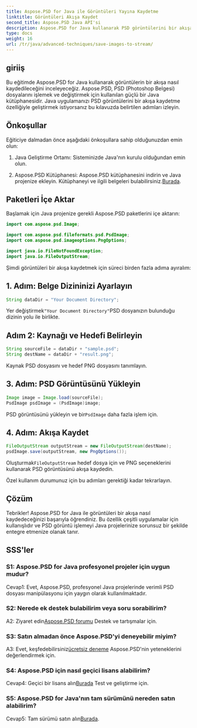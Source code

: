 ```yaml
---
title: Aspose.PSD for Java ile Görüntüleri Yayına Kaydetme
linktitle: Görüntüleri Akışa Kaydet
second_title: Aspose.PSD Java API'si
description: Aspose.PSD for Java kullanarak PSD görüntülerini bir akışa nasıl kaydedeceğinizi keşfedin. Verimli görüntü işleme için adım adım kılavuzumuzu izleyin.
type: docs
weight: 16
url: /tr/java/advanced-techniques/save-images-to-stream/
---
```

## giriiş

Bu eğitimde Aspose.PSD for Java kullanarak görüntülerin bir akışa nasıl kaydedileceğini inceleyeceğiz. Aspose.PSD, PSD (Photoshop Belgesi) dosyalarını işlemek ve değiştirmek için kullanılan güçlü bir Java kütüphanesidir. Java uygulamanızı PSD görüntülerini bir akışa kaydetme özelliğiyle geliştirmek istiyorsanız bu kılavuzda belirtilen adımları izleyin.

## Önkoşullar

Eğiticiye dalmadan önce aşağıdaki önkoşullara sahip olduğunuzdan emin olun:

1. Java Geliştirme Ortamı: Sisteminizde Java'nın kurulu olduğundan emin olun.

2.  Aspose.PSD Kütüphanesi: Aspose.PSD kütüphanesini indirin ve Java projenize ekleyin. Kütüphaneyi ve ilgili belgeleri bulabilirsiniz.[Burada](https://reference.aspose.com/psd/java/).

## Paketleri İçe Aktar

Başlamak için Java projenize gerekli Aspose.PSD paketlerini içe aktarın:

```java
import com.aspose.psd.Image;

import com.aspose.psd.fileformats.psd.PsdImage;
import com.aspose.psd.imageoptions.PngOptions;

import java.io.FileNotFoundException;
import java.io.FileOutputStream;
```

Şimdi görüntüleri bir akışa kaydetmek için süreci birden fazla adıma ayıralım:

## 1. Adım: Belge Dizininizi Ayarlayın

```java
String dataDir = "Your Document Directory";
```

 Yer değiştirmek`"Your Document Directory"`PSD dosyanızın bulunduğu dizinin yolu ile birlikte.

## Adım 2: Kaynağı ve Hedefi Belirleyin

```java
String sourceFile = dataDir + "sample.psd";
String destName = dataDir + "result.png";
```

Kaynak PSD dosyasını ve hedef PNG dosyasını tanımlayın.

## 3. Adım: PSD Görüntüsünü Yükleyin

```java
Image image = Image.load(sourceFile);
PsdImage psdImage = (PsdImage)image;
```

 PSD görüntüsünü yükleyin ve bir`PsdImage` daha fazla işlem için.

## 4. Adım: Akışa Kaydet

```java
FileOutputStream outputStream = new FileOutputStream(destName);
psdImage.save(outputStream, new PngOptions());
```

 Oluşturmak`FileOutputStream` hedef dosya için ve PNG seçeneklerini kullanarak PSD görüntüsünü akışa kaydedin.

Özel kullanım durumunuz için bu adımları gerektiği kadar tekrarlayın.

## Çözüm

Tebrikler! Aspose.PSD for Java ile görüntüleri bir akışa nasıl kaydedeceğinizi başarıyla öğrendiniz. Bu özellik çeşitli uygulamalar için kullanışlıdır ve PSD görüntü işlemeyi Java projelerinize sorunsuz bir şekilde entegre etmenize olanak tanır.

## SSS'ler

### S1: Aspose.PSD for Java profesyonel projeler için uygun mudur?

Cevap1: Evet, Aspose.PSD, profesyonel Java projelerinde verimli PSD dosyası manipülasyonu için yaygın olarak kullanılmaktadır.

### S2: Nerede ek destek bulabilirim veya soru sorabilirim?

 A2: Ziyaret edin[Aspose.PSD forumu](https://forum.aspose.com/c/psd/34) Destek ve tartışmalar için.

### S3: Satın almadan önce Aspose.PSD'yi deneyebilir miyim?

A3: Evet, keşfedebilirsiniz[ücretsiz deneme](https://releases.aspose.com/) Aspose.PSD'nin yeteneklerini değerlendirmek için.

### S4: Aspose.PSD için nasıl geçici lisans alabilirim?

 Cevap4: Geçici bir lisans alın[Burada](https://purchase.aspose.com/temporary-license/) Test ve geliştirme için.

### S5: Aspose.PSD for Java'nın tam sürümünü nereden satın alabilirim?

 Cevap5: Tam sürümü satın alın[Burada](https://purchase.aspose.com/buy).